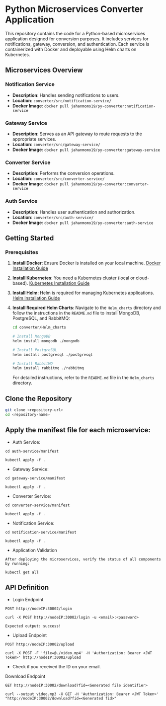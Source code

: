 # Python Microservices Converter Application

This repository contains the code for a Python-based microservices application designed for conversion purposes. It includes services for notifications, gateway, conversion, and authentication. Each service is containerized with Docker and deployable using Helm charts on Kubernetes.

## Microservices Overview

### Notification Service
- **Description**: Handles sending notifications to users.
- **Location**: `converter/src/notification-service/`
- **Docker Image**: `docker pull jahanmomo19/py-converter:notification-service`

### Gateway Service
- **Description**: Serves as an API gateway to route requests to the appropriate services.
- **Location**: `converter/src/gateway-service/`
- **Docker Image**: `docker pull jahanmomo19/py-converter:gateway-service`

### Converter Service
- **Description**: Performs the conversion operations.
- **Location**: `converter/src/converter-service/`
- **Docker Image**: `docker pull jahanmomo19/py-converter:converter-service`

### Auth Service
- **Description**: Handles user authentication and authorization.
- **Location**: `converter/src/auth-service/`
- **Docker Image**: `docker pull jahanmomo19/py-converter:auth-service`

## Getting Started

### Prerequisites
1. **Install Docker**: Ensure Docker is installed on your local machine. [Docker Installation Guide](https://docs.docker.com/get-docker/)

2. **Install Kubernetes**: You need a Kubernetes cluster (local or cloud-based). [Kubernetes Installation Guide](https://kubernetes.io/docs/setup/)

3. **Install Helm**: Helm is required for managing Kubernetes applications. [Helm Installation Guide](https://helm.sh/docs/intro/install/)

4. **Install Required Helm Charts**: 
   Navigate to the ```Helm_charts``` directory and follow the instructions in the `README.md` file to install MongoDB, PostgreSQL, and RabbitMQ:

   ```bash
   cd converter/Helm_charts

   # Install MongoDB
   helm install mongodb ./mongodb

   # Install PostgreSQL
   helm install postgresql ./postgresql

   # Install RabbitMQ
   helm install rabbitmq ./rabbitmq
   ```

   For detailed instructions, refer to the `README.md` file in the `Helm_charts` directory.


## Clone the Repository

   ```bash
   git clone <repository-url>
   cd <repository-name>
   ```

## Apply the manifest file for each microservice:

- Auth Service:
```
cd auth-service/manifest

kubectl apply -f .
```
- Gateway Service:

```
cd gateway-service/manifest

kubectl apply -f .
```

- Converter Service:
```
cd converter-service/manifest

kubectl apply -f .
```
- Notification Service:
```
cd notification-service/manifest

kubectl apply -f .
```

- Application Validation
``` 
After deploying the microservices, verify the status of all components by running:

kubectl get all
```

## API Definition
- Login Endpoint

```
POST http://nodeIP:30002/login

```

```
curl -X POST http://nodeIP:30002/login -u <email>:<password>

Expected output: success!
```

- Upload Endpoint

```
POST http://nodeIP:30002/upload
```
```
curl -X POST -F 'file=@./video.mp4' -H 'Authorization: Bearer <JWT Token>' http://nodeIP:30002/upload
```
- Check if you received the ID on your email.

Download Endpoint
```
GET http://nodeIP:30002/download?fid=<Generated file identifier>
```

```
curl --output video.mp3 -X GET -H 'Authorization: Bearer <JWT Token>' "http://nodeIP:30002/download?fid=<Generated fid>"
```

